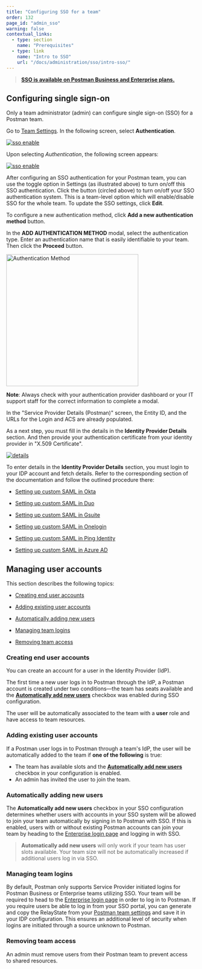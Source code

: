 ```yaml
---
title: "Configuring SSO for a team"
order: 132
page_id: "admin_sso"
warning: false
contextual_links:
  - type: section
    name: "Prerequisites"
  - type: link
    name: "Intro to SSO"
    url: "/docs/administration/sso/intro-sso/"
---
```


> __[SSO is available on Postman Business and Enterprise plans.](https://www.postman.com/pricing)__

## Configuring single sign-on

Only a team administrator (admin) can configure single sign-on (SSO) for a Postman team.

Go to [Team Settings](https://app.getpostman.com/dashboard/teams/edit). In the following screen, select **Authentication**.

[![sso enable](https://assets.postman.com/postman-docs/edit-team-profile.jpg)](https://assets.postman.com/postman-docs/edit-team-profile.jpg)

Upon selecting *Authentication*, the following screen appears:

[![sso enable](https://assets.postman.com/postman-docs/configured-auths.jpg)](https://assets.postman.com/postman-docs/configured-auths.jpg)

After configuring an SSO authentication for your Postman team, you can use the toggle option in Settings (as illustrated above) to turn on/off this SSO authentication. Click the button (circled above) to turn on/off your SSO authentication system. This is a team-level option which will enable/disable SSO for the whole team. To update the SSO settings, click **Edit**.

To configure a new authentication method, click **Add a new authentication method** button.

In the **ADD AUTHENTICATION METHOD** modal, select the authentication type. Enter an authentication name that is easily identifiable to your team. Then click the **Proceed** button.

<img src="https://assets.postman.com/postman-docs/add-auth-method.jpg" width="350px" alt="Authentication Method"/>

**Note**: Always check with your authentication provider dashboard or your IT support staff for the correct information to complete a modal.

In the "Service Provider Details (Postman)" screen, the Entity ID, and the URLs for the Login and ACS are already populated.

As a next step, you must fill in the details in the **Identity Provider Details** section. And then provide your authentication certificate from your identity provider in "X.509 Certificate".

   [![details](https://assets.postman.com/postman-docs/server-provider-details.jpg)](https://assets.postman.com/postman-docs/server-provider-details.jpg)

To enter details in the **Identity Provider Details** section, you must login to your IDP account and fetch details. Refer to the corresponding section of the documentation and follow the outlined procedure there:

* [Setting up custom SAML in Okta](/docs/administration/sso/saml-okta/)

* [Setting up custom SAML in Duo](/docs/administration/sso/saml-duo/)

* [Setting up custom SAML in Gsuite](/docs/administration/sso/saml-gsuite/)

* [Setting up custom SAML in Onelogin](/docs/administration/sso/saml-onelogin/)

* [Setting up custom SAML in Ping Identity](/docs/administration/sso/saml-ping/)

* [Setting up custom SAML in Azure AD](/docs/administration/sso/saml-in-azure-ad/)

## Managing user accounts

This section describes the following topics:

* [Creating end user accounts](#creating-end-user-accounts)

* [Adding existing user accounts](#adding-existing-user-accounts)

* [Automatically adding new users](#automatically-adding-new-users)

* [Managing team logins](#managing-team-logins)

* [Removing team access](#removing-team-access)

### Creating end user accounts

You can create an account for a user in the Identity Provider (IdP).

The first time a new user logs in to Postman through the IdP, a Postman account is created under two conditions—the team has seats available and the [**Automatically add new users**](#automatically-adding-new-users) checkbox was enabled during SSO configuration.

The user will be automatically associated to the team with a **user** role and have access to team resources.

### Adding existing user accounts

If a Postman user logs in to Postman through a team's IdP, the user will be automatically added to the team if **one of the following** is true:

* The team has available slots and the [**Automatically add new users**](#automatically-adding-new-users) checkbox in your configuration is enabled.
* An admin has invited the user to join the team.

### Automatically adding new users

The **Automatically add new users** checkbox in your SSO configuration determines whether users with accounts in your SSO system will be allowed to join your team automatically by signing in to Postman with SSO. If this is enabled, users with or without existing Postman accounts can join your team by heading to the [Enterprise login page](https://identity.getpostman.com/enterprise/login) and logging in with SSO.

> **Automatically add new users** will only work if your team has user slots available. Your team size will not be automatically increased if additional users log in via SSO.

### Managing team logins

By default, Postman only supports Service Provider initiated logins for Postman Business or Enterprise teams utilizing SSO. Your team will be required to head to the [Enterprise login page](https://identity.getpostman.com/enterprise/login) in order to log in to Postman. If you require users be able to log in from your SSO portal, you can generate and copy the RelayState from your [Postman team settings](http://go.postman.co/settings/team/auth) and save it in your IDP configuration. This ensures an additional level of security when logins are initiated through a source unknown to Postman.

### Removing team access

An admin must remove users from their Postman team to prevent access to shared resources.
